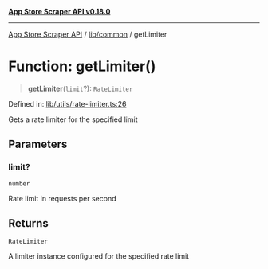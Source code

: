 [**App Store Scraper API v0.18.0**](../../../README.md)

***

[App Store Scraper API](../../../modules.md) / [lib/common](../README.md) / getLimiter

# Function: getLimiter()

> **getLimiter**(`limit`?): `RateLimiter`

Defined in: [lib/utils/rate-limiter.ts:26](https://github.com/facundoolano/app-store-scraper/blob/1e0c65b171e0bad4a38692c4616a992bb494cdd4/lib/utils/rate-limiter.ts#L26)

Gets a rate limiter for the specified limit

## Parameters

### limit?

`number`

Rate limit in requests per second

## Returns

`RateLimiter`

A limiter instance configured for the specified rate limit
